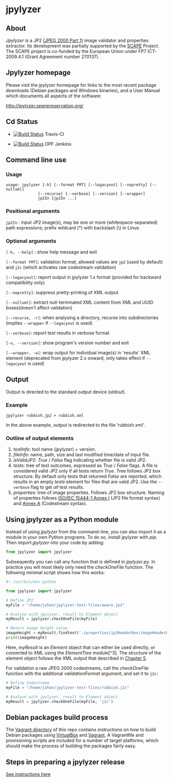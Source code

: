 # jpylyzer

## About
*Jpylyzer* is a JP2 [(JPEG 2000 Part 1)][2] image validator and properties extractor. Its development was partially supported by the [SCAPE][4] Project. The SCAPE project is co-funded by the European Union under FP7 ICT-2009.4.1 (Grant Agreement number 270137).

## Jpylyzer homepage

Please visit the jpylyzer homepage for links to the most recent package downloads (Debian packages and Windows binaries), and a User Manual which documents all aspects of the software:

<http://jpylyzer.openpreservation.org/>


## Cd Status

- [![Build Status](https://travis-ci.org/openpreserve/jpylyzer.svg?branch=master)](https://travis-ci.org/openpreserve/jpylyzer "Jpylyzer Travis-CI integration build") Travis-CI

- [![Build Status](http://jenkins.opf-labs.org/buildStatus/icon?job=jpylyser)](http://jenkins.opf-labs.org/job/jpylyser/) OPF Jenkins

## Command line use

### Usage

    usage: jpylyzer [-h] [--format FMT] [--legacyout] [--nopretty] [--nullxml]
                  [--recurse] [--verbose] [--version] [--wrapper]
                  jp2In [jp2In ...]

### Positional arguments

`jp2In` : input JP2 image(s), may be one or more (whitespace-separated) path expressions; prefix wildcard (\*) with backslash (\\) in Linux.

### Optional arguments

`[-h, --help]` : show help message and exit

`[--format FMT]`: validation format; allowed values are `jp2` (used by default) and `j2c` (which activates raw codestream validation)

`[--legacyout]`: report output in jpylyzer 1.x format (provided for backward compatibility only)

`[--nopretty]`: suppress pretty-printing of XML output

`[--nullxml]`: extract null-terminated XML content from XML and UUID boxes(doesn't affect validation)

`[--recurse, -r]`: when analysing a directory, recurse into subdirectories (implies `--wrapper` if `--legacyout` is used)

`[--verbose]`: report test results in verbose format

`[-v, --version]`: show program's version number and exit

`[--wrapper, -w]`: wrap output for individual image(s) in 'results' XML element (deprecated from jpylyzer 2.x onward, only takes effect if `--legacyout` is used)

## Output 

Output is directed to the standard output device (*stdout*).

### Example

`jpylyzer rubbish.jp2 > rubbish.xml`

In the above example, output is redirected to the file 'rubbish.xml'.

### Outline of output elements

1. *toolInfo*: tool name (jpylyzer) + version.
2. *fileInfo*: name, path, size and last modified time/date of input file.
3. *isValidJP2*: *True* / *False* flag indicating whether file is valid JP2.
4. *tests*: tree of test outcomes, expressed as *True* / *False* flags.
   A file is considered valid JP2 only if all tests return *True*. Tree follows JP2 box structure. By default only tests that returned *False* are reported, which results in an empty *tests*  element for files that are valid JP2. Use the  `--verbose` flag to get *all* test results.
5. *properties*: tree of image properties. Follows JP2 box structure. Naming of properties follows [ISO/IEC 15444-1 Annex I][2] (JP2 file format syntax) and [Annex A][3] (Codestream syntax).

## Using jpylyzer as a Python module

Instead of using *jpylyzer* from the command-line, you can also import
it as a module in your own Python programs. To do so, install jpylyzer
with *pip*. Then import *jpylyzer* into your code by adding:

```python
from jpylyzer import jpylyzer
```
Subsequently you can call any function that is defined in *jpylyzer.py*.
In practice you will most likely only need the *checkOneFile* function. 
The following minimal script shows how this works:

```python
#! /usr/bin/env python

from jpylyzer import jpylyzer

# Define JP2
myFile = "/home/johan/jpylyzer-test-files/aware.jp2"

# Analyse with jpylyzer, result to Element object
myResult = jpylyzer.checkOneFile(myFile)

# Return image height value
imageHeight = myResult.findtext('./properties/jp2HeaderBox/imageHeaderBox/height')
print(imageHeight)
```

Here, *myResult* is an *Element* object that can either be used directly, 
or converted to XML using the *ElementTree* module[^3]. The structure of the
element object follows the XML output that described in [Chapter 5](#output-format).

For validation a raw JPEG 2000 codestreams, call the *checkOneFile* function with the additional
*validationFormat* argument, and set it to `j2c`:

```python
# Define Codestream
myFile = "/home/johan/jpylyzer-test-files/rubbish.j2c"

# Analyse with jpylyzer, result to Element object
myResult = jpylyzer.checkOneFile(myFile, 'j2c')
```

## Debian packages build process

The [Vagrant directory](vagrant) of this repo contains instructions on how to build Debian packages using [VirtualBox](https://www.virtualbox.org/) and [Vagrant](https://www.vagrantup.com/). A Vagrantfile and provisioning scripts are included for a number of target platforms, which should make the process of building the packages fairly easy.

## Steps in preparing a jpylyzer release

[See instructions here](./howto-prepare-release.md)

[1]: http://jpylyzer.openpreservation.org//jpylyzerUserManual.html
[2]: http://www.jpeg.org/public/15444-1annexi.pdf
[3]: http://www.itu.int/rec/T-REC-T.800/en
[4]: http://www.scape-project.eu/
[5]: https://bintray.com/openplanets/opf-windows/jpylyzer_win32/
[6]: https://bintray.com/openplanets/opf-debian/jpylyzer_i386/
[7]: https://bintray.com/openplanets/opf-debian/jpylyzer_amd64/
